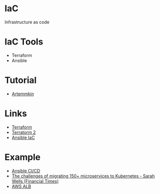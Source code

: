 # IaC
Infrastructure as code


# IaC Tools
* Terraform
* Ansible

# Tutorial
*  [Artemmkin](https://github.com/Artemmkin/infrastructure-as-code-tutorial)

# Links
*  [Terraform](https://blog.gruntwork.io/why-we-use-terraform-and-not-chef-puppet-ansible-saltstack-or-cloudformation-7989dad2865c)
*  [Terratorm 2](https://dev.to/frosnerd/infrastructure-as-code---managing-aws-with-terraform-i9o)
*  [Ansible IaC](https://medium.com/@tomwwright/automation-with-ansible-introduction-ccfa1baf8f5c)

# Example
* [Ansible CI/CD](https://www.blazemeter.com/blog/installing-ci-cd-tools-with-ansible-everything-you-need-to-know)
* [The challenges of migrating 150+ microservices to Kubernetes - Sarah Wells (Financial Times)](https://learning.oreilly.com/videos/oreilly-software-architecture/9781492025917/9781492025917-video323696/)
* [AWS ALB](https://docs.aws.amazon.com/elasticloadbalancing/latest/application/tutorial-application-load-balancer-cli.html)
